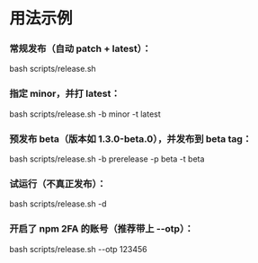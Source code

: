 # 用法示例

### 常规发布（自动 patch + latest）：

bash scripts/release.sh


### 指定 minor，并打 latest：

bash scripts/release.sh -b minor -t latest


### 预发布 beta（版本如 1.3.0-beta.0），并发布到 beta tag：

bash scripts/release.sh -b prerelease -p beta -t beta


### 试运行（不真正发布）：

bash scripts/release.sh -d


### 开启了 npm 2FA 的账号（推荐带上 --otp）：

bash scripts/release.sh --otp 123456
